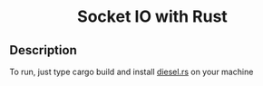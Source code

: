   <h1 align="center">Socket IO with Rust</h1>
  
  ## Description
  To run, just type cargo build and install <a href="https://diesel.rs/">diesel.rs</a> on your machine
